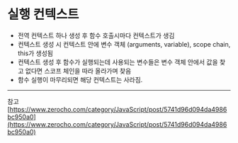 # 실행 컨텍스트

- 전역 컨텍스트 하나 생성 후 함수 호출시마다 컨텍스트가 생김
- 컨텍스트 생성 시 컨텍스트 안에 변수 객체 (arguments, variable), scope chain, this가 생성됨
- 컨텍스트 생성 후 함수가 실행되는데 사용되는 변수들은 변수 객체 안에서 값을 찾고 없다면 스코프 체인을 따라 올라가며 찾음
- 함수 실행이 마무리되면 해당 컨텍스트는 사라짐.

---

참고
[https://www.zerocho.com/category/JavaScript/post/5741d96d094da4986bc950a0](https://www.zerocho.com/category/JavaScript/post/5741d96d094da4986bc950a0)
